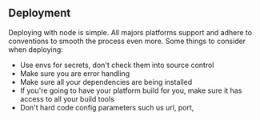 ## Deployment

Deploying with node is simple. All majors platforms support and adhere to conventions to smooth the process even more. Some things to consider when deploying:

- Use envs for secrets, don't check them into source control
- Make sure you are error handling
- Make sure all your dependencies are being installed
- If you're going to have your platform build for you, make sure it has access to all your build tools
- Don't hard code config parameters such us url, port,  

